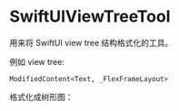 # SwiftUIViewTreeTool

用来将 SwiftUI view tree 结构格式化的工具。

例如 view tree: 

```
ModifiedContent<Text, _FlexFrameLayout>
```

格式化成树形图：


